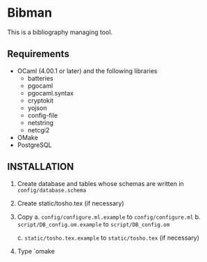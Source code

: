 # Bibman

This is a bibliography managing tool.

## Requirements

* OCaml (4.00.1 or later) and the following libraries
  * batteries
  * pgocaml
  * pgocaml.syntax
  * cryptokit
  * yojson
  * config-file
  * netstring
  * netcgi2
* OMake
* PostgreSQL

## INSTALLATION

1. Create database and tables whose schemas are written in
   `config/database.schema`

3. Create static/tosho.tex (if necessary)

2. Copy
   a. `config/configure.ml.example` to `config/configure.ml`
   b. `script/DB_config.om.example` to `script/DB_config.om`

   c. `static/tosho.tex.example`    to `static/tosho.tex` (if necessary)

3. Type `omake
